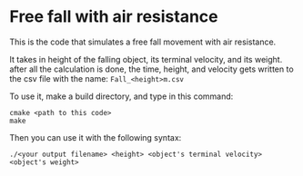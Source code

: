 # Free fall with air resistance

This is the code that simulates a free fall movement with air resistance. 

It takes in height of the falling object, its terminal velocity, and its weight. after all the calculation is done, the time, height, and velocity gets written to the csv file with the name: ```Fall_<height>m.csv```

To use it, make a build directory, and type in this command:
```
cmake <path to this code>
make
```
Then you can use it with the following syntax:
```
./<your output filename> <height> <object's terminal velocity> <object's weight>
```
